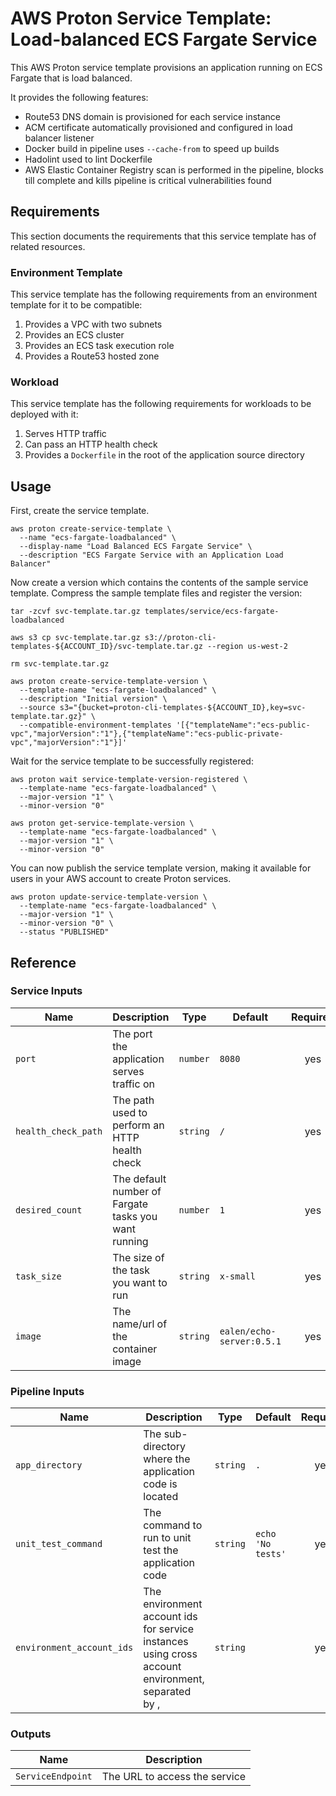 # AWS Proton Service Template: Load-balanced ECS Fargate Service

This AWS Proton service template provisions an application running on ECS Fargate that is load balanced.

It provides the following features:
* Route53 DNS domain is provisioned for each service instance
* ACM certificate automatically provisioned and configured in load balancer listener
* Docker build in pipeline uses `--cache-from` to speed up builds
* Hadolint used to lint Dockerfile
* AWS Elastic Container Registry scan is performed in the pipeline, blocks till complete and kills pipeline is critical vulnerabilities found

## Requirements

This section documents the requirements that this service template has of related resources.

### Environment Template

This service template has the following requirements from an environment template for it to be compatible:
1. Provides a VPC with two subnets
1. Provides an ECS cluster
1. Provides an ECS task execution role
1. Provides a Route53 hosted zone

### Workload

This service template has the following requirements for workloads to be deployed with it:
1. Serves HTTP traffic
1. Can pass an HTTP health check
1. Provides a `Dockerfile` in the root of the application source directory

## Usage

First, create the service template.

```
aws proton create-service-template \
  --name "ecs-fargate-loadbalanced" \
  --display-name "Load Balanced ECS Fargate Service" \
  --description "ECS Fargate Service with an Application Load Balancer"
```

Now create a version which contains the contents of the sample service template. Compress the sample template files and register the version:

```
tar -zcvf svc-template.tar.gz templates/service/ecs-fargate-loadbalanced

aws s3 cp svc-template.tar.gz s3://proton-cli-templates-${ACCOUNT_ID}/svc-template.tar.gz --region us-west-2

rm svc-template.tar.gz

aws proton create-service-template-version \
  --template-name "ecs-fargate-loadbalanced" \
  --description "Initial version" \
  --source s3="{bucket=proton-cli-templates-${ACCOUNT_ID},key=svc-template.tar.gz}" \
  --compatible-environment-templates '[{"templateName":"ecs-public-vpc","majorVersion":"1"},{"templateName":"ecs-public-private-vpc","majorVersion":"1"}]'
```

Wait for the service template to be successfully registered:

```
aws proton wait service-template-version-registered \
  --template-name "ecs-fargate-loadbalanced" \
  --major-version "1" \
  --minor-version "0"
  
aws proton get-service-template-version \
  --template-name "ecs-fargate-loadbalanced" \
  --major-version "1" \
  --minor-version "0"
```

You can now publish the service template version, making it available for users in your AWS account to create Proton services.

```
aws proton update-service-template-version \
  --template-name "ecs-fargate-loadbalanced" \
  --major-version "1" \
  --minor-version "0" \
  --status "PUBLISHED"
```

## Reference

### Service Inputs

| Name | Description | Type | Default | Required |
|------|-------------|------|---------|:-----:|
| `port` | The port the application serves traffic on | `number` | `8080` | yes |
| `health_check_path` | The path used to perform an HTTP health check | `string` | `/` | yes |
| `desired_count` | The default number of Fargate tasks you want running | `number` | `1` | yes |
| `task_size` | The size of the task you want to run | `string` | `x-small` | yes |
| `image` | The name/url of the container image | `string` | `ealen/echo-server:0.5.1` | yes |

### Pipeline Inputs

| Name | Description | Type | Default | Required |
|------|-------------|------|---------|:-----:|
| `app_directory` | The sub-directory where the application code is located | `string` | `.` | yes |
| `unit_test_command` | The command to run to unit test the application code | `string` | `echo 'No tests'` | yes |
| `environment_account_ids` | The environment account ids for service instances using cross account environment, separated by , | `string` |  | yes |

### Outputs

| Name | Description |
|------|-------------|
| `ServiceEndpoint` | The URL to access the service |